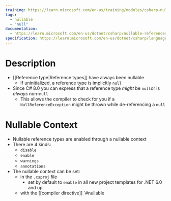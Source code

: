 ```yaml
---
training: https://learn.microsoft.com/en-us/training/modules/csharp-null-safety
tags:
  - nullable
  - "null"
documentation:
  - https://learn.microsoft.com/en-us/dotnet/csharp/nullable-references
specification: https://learn.microsoft.com/en-us/dotnet/csharp/language-reference/proposals/csharp-8.0/nullable-reference-types
---
```

# Description
- [[Reference type|Reference types]] have always been nullable
	- If uninitialized, a reference type is implicitly `null`
- Since C# 8.0 you can express that a reference type *might* be `null`or is *always* non-`null`
	- This allows the compiler to check for you if a `NullReferenceException` might be thrown while de-referencing a `null`
# Nullable Context
- Nullable reference types are enabled through a nullable context
- There are 4 kinds:
	- `disable`
	- `enable`
	- `warnings`
	- `annotations`
- The nullable context can be set:
	- in the `.csproj` file
		- set by default to `enable` in all new project templates for .NET 6.0 and up
	- with the [[compiler directive]] `#nullable